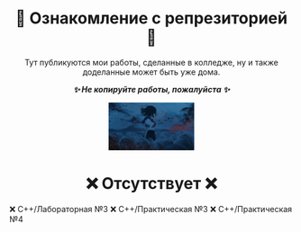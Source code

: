 <h1 align="center">📂 Ознакомление с репрезиторией 📂</h1>
<p align="center">Тут публикуются мои работы, сделанные в колледже, ну и также доделанные может быть уже дома.</p>

<p align="center"><b><i>✨ Не копируйте работы, пожалуйста ✨</i></b></p>
<p align="center"><img src="https://github.com/k11sann/classworks/blob/main/asset_girl.gif" width=30% height=30% alt=""></p>
<h1 align="center">❌ Отсутствует ❌</h1>
❌ C++/Лабораторная №3
❌ C++/Практическая №3
❌ C++/Практическая №4

